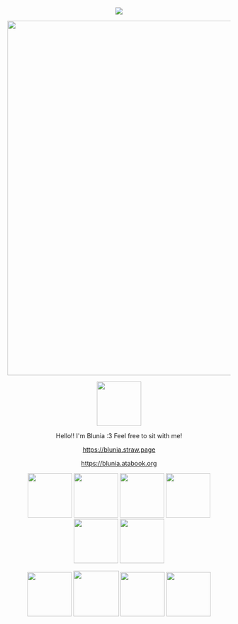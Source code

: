 <div align="center">
 ㅤ<p>  <img src="https://komarev.com/ghpvc/?username=yuriheaven&label=views&color=ffadcb"> <p/>
 <img width="800" src="https://files.catbox.moe/xx3ebf.png">




 <div align="center">
 <img width="100" src="https://files.catbox.moe/bilopl.gif">
 </p>


Hello!! I'm Blunia :3 Feel free to sit with me!


 https://blunia.straw.page
 
 https://blunia.atabook.org


<img width="100" src="https://files.catbox.moe/z8grn7.png"> <img width="100" src="https://files.catbox.moe/hcl0lq.png"> <img width="100" src="https://files.catbox.moe/j58gu8.gif"> <img width="100" src="https://files.catbox.moe/m0tg65.gif"> <img width="100" src="https://files.catbox.moe/rgfb9p.gif"> <img width="100" src="https://files.catbox.moe/82hsym.png">

 <img width="100" src="https://files.catbox.moe/c434w6.gif"> <img width="103" src="https://files.catbox.moe/m55u12.gif"> <img width="100" src="https://files.catbox.moe/hbuosu.gif"> <img width="100" src="https://files.catbox.moe/9zubor.gif">
</div>
